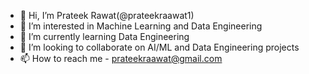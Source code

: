 - 👋 Hi, I’m Prateek Rawat(@prateekraawat1)
- 👀 I’m interested in Machine Learning and Data Engineering
- 🌱 I’m currently learning Data Engineering
- 💞️ I’m looking to collaborate on AI/ML and Data Engineering projects
- 📫 How to reach me - 
prateekraawat@gmail.com

<!---
prateekraawat1/prateekraawat1 is a ✨ special ✨ repository because its `README.md` (this file) appears on your GitHub profile.
You can click the Preview link to take a look at your changes.
--->

